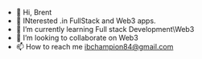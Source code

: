 - 👋 Hi, Brent
- 👀 INterested .in FullStack and Web3 apps.
- 🌱 I’m currently learning Full stack Development\Web3 
- 💞️ I’m looking to collaborate on Web3
- 📫 How to reach me ibchampion84@gmail.com
<!---
SirBrently/SirBrently is a ✨ special ✨ repository because its `README.md` (this file) appears on your GitHub profile.
You can click the Preview link to take a look at your changes.
--->
